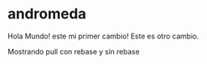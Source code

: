 # andromeda
Hola Mundo! este mi primer cambio!
Este es otro cambio.

Mostrando pull con rebase y sin rebase
